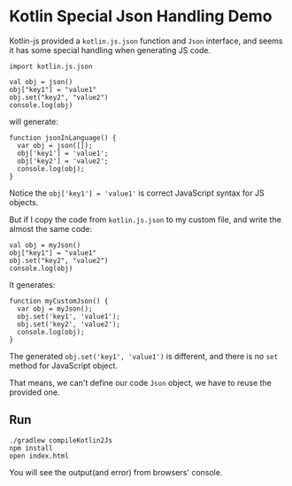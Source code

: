 Kotlin Special Json Handling Demo
=================================

Kotlin-js provided a `kotlin.js.json` function and `Json` interface, and seems it has some special handling when generating JS code.

```
import kotlin.js.json

val obj = json()
obj["key1"] = "value1"
obj.set("key2", "value2")
console.log(obj)
```

will generate:

```
function jsonInLanguage() {
  var obj = json([]);
  obj['key1'] = 'value1';
  obj['key2'] = 'value2';
  console.log(obj);
}
```

Notice the `obj['key1'] = 'value1'` is correct JavaScript syntax for JS objects.

But if I copy the code from `kotlin.js.json` to my custom file, and write the almost the same code:

```
val obj = myJson()
obj["key1"] = "value1"
obj.set("key2", "value2")
console.log(obj)
```

It generates:

```
function myCustomJson() {
  var obj = myJson();
  obj.set('key1', 'value1');
  obj.set('key2', 'value2');
  console.log(obj);
}
```

The generated `obj.set('key1', 'value1')` is different, and there is no `set` method for JavaScript object.

That means, we can't define our code `Json` object, we have to reuse the provided one.

Run
---

```
./gradlew compileKotlin2Js
npm install
open index.html
```

You will see the output(and error) from browsers' console.


